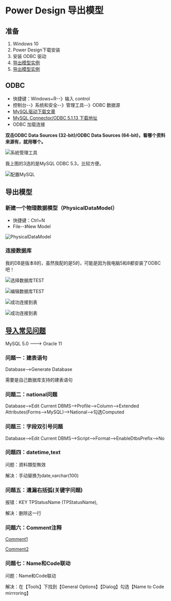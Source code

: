 # Power Design 导出模型

## 准备

1. Windows 10
2. Power Design下载安装
3. 安装 ODBC 驱动
4. [导出模型实例](https://developer.aliyun.com/article/332161)
5. [导出模型实例](https://blog.csdn.net/u011781521/article/details/78958529)

## ODBC

- 快捷键：Windows+R--》输入 control
- 控制台--》系统和安全--》管理工具--》ODBC 数据源
- [MySQL驱动下载文章](https://developer.aliyun.com/article/332161)
- [MySQL Connector/ODBC 5.1.13 下载地址](http://dev.mysql.com/downloads/connector/odbc/5.1.html[)
- ODBC 加载连接 

**双击ODBC Data Sources (32-bit)/ODBC Data Sources (64-bit)，看哪个资料来源有，就用哪个。**

![系統管理工具](D:\TEMP\PNG\DesignODBC1.PNG)

我上图的3选的是MySQL ODBC 5.3，比较方便。

![配置MySQL](D:\TEMP\PNG\DesignODBC2.PNG)

## 导出模型

### 新建一个物理数据模型（PhysicalDataModel）

- 快捷键：Ctrl+N 
- File--》New Model

![PhysicalDataModel](C:\Users\F1331020\AppData\Roaming\Typora\typora-user-images\image-20201209162240158.png)

### 连接数据库

​		我的DB是版本8的，虽然我配的是5的，可能是因为我电脑5和8都安装了ODBC吧！

![选择数据库TEST](D:\TEMP\PNG\DesignODBC3.PNG)

![编辑数据库TEST](D:\TEMP\PNG\DesignPhysical2.PNG)

![成功连接到表](D:\TEMP\PNG\DesignPhysical3.PNG)

![成功连接到表](D:\TEMP\PNG\DesignPhysical4.PNG)

## [导入常见问题](https://mulanos.oschina.net/question/565065_103069#10)

MySQL 5.0 ---> Oracle 11

### 问题一：建表语句

Database-->Generate Database

需要是自己数据库支持的建表语句

### 问题二：national问题

Database-->Edit Current DBMS-->Profile-->Column-->Extended Attributes(Forms-->MySQL)-->National-->勾选Computed

### 问题三：字段双引号问题 

Database-->Edit Current DBMS-->Script-->Format-->EnableDtbsPrefix-->No

### 问题四：datetime,text 

问题：資料類型無效

解决：手动替换为date,varchar(100)

### 问题五：遺漏右括弧(关键字问题)

报错：KEY    TPStatusName (TPStatusName),

解决：删除这一行 

### 问题六：Comment注释

[Comment1](https://codertw.com/%E8%B3%87%E6%96%99%E5%BA%AB/11252/)

[Comment2](https://www.itread01.com/content/1549612836.html)

### 问题七：Name和Code联动

问题：Name和Code联动

解决：在【Tools】下找到【General Options】【Dialog】勾选【Name to Code mirrroring】



